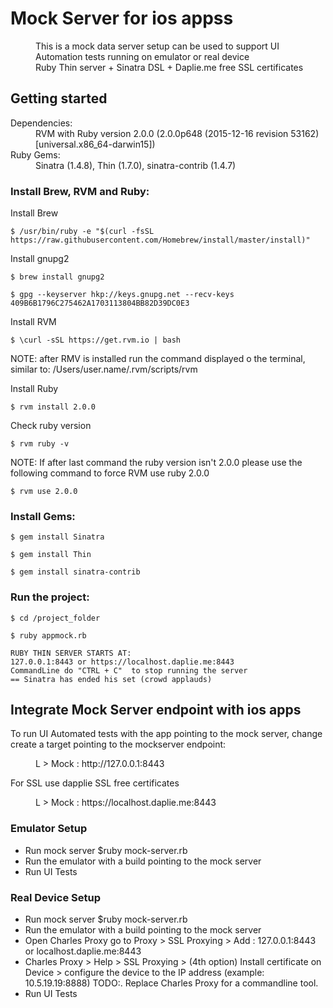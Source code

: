 # Mock Server for ios appss    

<dd>This is a mock data server setup can be used to support UI Automation tests running on emulator or real device</dd>
<dd>Ruby Thin server + Sinatra DSL + Daplie.me free SSL certificates</dd>

</p>

## Getting started

<dl>
  <dt>Dependencies:</dt>
  <dd>RVM with Ruby version 2.0.0 (2.0.0p648 (2015-12-16 revision 53162) [universal.x86_64-darwin15])</dd>

  <dt>Ruby Gems:</dt>
  <dd>Sinatra (1.4.8), Thin (1.7.0), sinatra-contrib (1.4.7) </dd>
</dl>

### Install Brew, RVM and Ruby:

Install Brew 
```
$ /usr/bin/ruby -e "$(curl -fsSL https://raw.githubusercontent.com/Homebrew/install/master/install)"
```

Install gnupg2
```
$ brew install gnupg2
```
```
$ gpg --keyserver hkp://keys.gnupg.net --recv-keys 409B6B1796C275462A1703113804BB82D39DC0E3
```

Install RVM
```
$ \curl -sSL https://get.rvm.io | bash
```
NOTE: after RMV is installed run the command displayed o the terminal, similar to: /Users/user.name/.rvm/scripts/rvm

Install Ruby 
```
$ rvm install 2.0.0
```
Check ruby version
```
$ rvm ruby -v 
```
NOTE: If after last command the ruby version isn't 2.0.0 please use the following command to force RVM 
use ruby 2.0.0
```
$ rvm use 2.0.0
```

### Install Gems:
```
$ gem install Sinatra
```
```
$ gem install Thin 
```
```
$ gem install sinatra-contrib
```

### Run the project:
```
$ cd /project_folder
```
```
$ ruby appmock.rb
```
```
RUBY THIN SERVER STARTS AT:
127.0.0.1:8443 or https://localhost.daplie.me:8443
CommandLine do "CTRL + C"  to stop running the server 
== Sinatra has ended his set (crowd applauds) 
```

## Integrate Mock Server endpoint with ios apps

To run UI Automated tests with the app pointing to the mock server, 
change create a target pointing to the mockserver endpoint:
</p>
<dd>L > Mock : http://127.0.0.1:8443</dd>
</p>
For SSL use dapplie SSL free certificates
</p>
<dd>L > Mock : https://localhost.daplie.me:8443</dd>
</p>

### Emulator Setup
- Run mock server $ruby mock-server.rb
- Run the emulator with a build pointing to the mock server
- Run UI Tests

### Real Device Setup
- Run mock server $ruby mock-server.rb
- Run the emulator with a build pointing to the mock server 
- Open Charles Proxy go to Proxy > SSL Proxying > Add : 127.0.0.1:8443 or localhost.daplie.me:8443
- Charles Proxy > Help > SSL Proxying > (4th option) Install certificate on Device > configure the device to the IP address (example: 10.5.19.19:8888) TODO:. Replace Charles Proxy for a commandline tool.
- Run UI Tests
